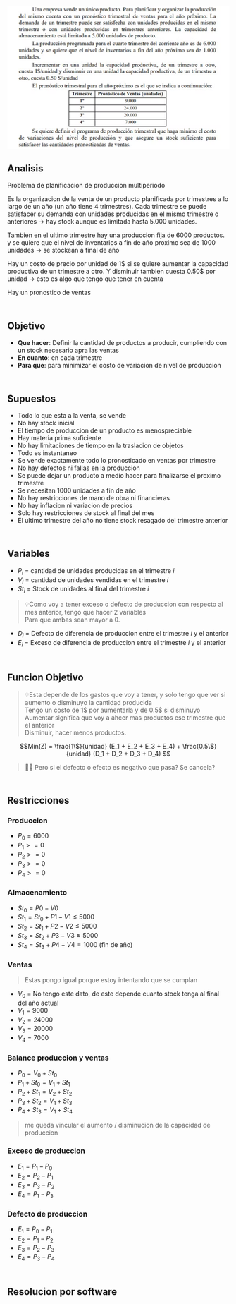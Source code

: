 ![alt text](2.16.png)
## Analisis

Problema de planificacion de produccion multiperiodo

Es la organizacion de la venta de un producto planificada por trimestres a lo largo de un año (un año tiene 4 trimestres). Cada trimestre se puede satisfacer su demanda con unidades producidas en el mismo trimestre o anteriores -> hay stock aunque es limitada hasta 5.000 unidades.

Tambien en el ultimo trimestre hay una produccion fija de 6000 productos.
y se quiere que el nivel de inventarios a fin de año proximo sea de 1000 unidades -> se stockean a final de año

Hay un costo de precio por unidad de 1$ si se quiere aumentar la capacidad productiva de un trimestre a otro. Y disminuir tambien cuesta 0.50$ por unidad -> esto es algo que tengo que tener en cuenta

Hay un pronostico de ventas




## <br> Objetivo
- **Que hacer**: Definir la cantidad de productos a producir, cumpliendo con un stock necesario apra las ventas
- **En cuanto**: en cada trimestre
- **Para que**: para minimizar el costo de variacion de nivel de produccion



## <br> Supuestos
- Todo lo que esta a la venta, se vende
- No hay stock inicial
- El tiempo de produccion de un producto es menospreciable
- Hay materia prima suficiente
- No hay limitaciones de tiempo en la traslacion de objetos
- Todo es instantaneo
- Se vende exactamente todo lo pronosticado en ventas por trimestre
- No hay defectos ni fallas en la produccion
- Se puede dejar un producto a medio hacer para finalizarse el proximo trimestre
- Se necesitan 1000 unidades a fin de año
- No hay restricciones de mano de obra ni financieras
- No hay inflacion ni variacion de precios
- Solo hay restricciones de stock al final del mes
- El ultimo trimestre del año no tiene stock resagado del trimestre anterior


## <br> Variables
- $P_i$ = cantidad de unidades producidas en el trimestre $i$
- $V_i$ = cantidad de unidades vendidas en el trimestre $i$
- $St_i$ = Stock de unidades al final del trimestre $i$
  
>💡Como voy a tener exceso o defecto de produccion con respecto al mes anterior, tengo que hacer 2 variables <br>
> Para que ambas sean mayor a 0.
- $D_i$ = Defecto de diferencia de produccion entre el trimestre $i$ y el anterior
- $E_i$ = Exceso de diferencia de produccion entre el trimestre $i$ y el anterior

## <br> Funcion Objetivo
>💡Esta depende de los gastos que voy a tener, y solo tengo que ver si aumento o disminuyo la cantidad producida <br>
> Tengo un costo de 1$ por aumentarla y de 0.5$ si disminuyo <br>
> Aumentar significa que voy a ahcer mas productos ese trimestre  que el anterior <br>
> Disminuir, hacer menos productos.

$$Min(Z) = \frac{1\$}{unidad} (E_1 + E_2 + E_3 + E_4) + \frac{0.5\$}{unidad}  (D_1 + D_2 + D_3 + D_4) $$

>🤚🏼 Pero si el defecto o efecto es negativo que pasa? Se cancela?


## <br> Restricciones
### Produccion
  - $P_0 = 6000$
  - $P_1 >= 0$
  - $P_2 >= 0$
  - $P_3 >= 0$
  - $P_4 >= 0$

### Almacenamiento
  - $St_0 = P0 - V0$
  - $St_1 = St_0 + P1 - V1 \le 5000$
  - $St_2 = St_1 + P2 - V2 \le 5000$
  - $St_3 = St_2 + P3 - V3 \le 5000$
  - $St_4 = St_3 + P4 - V4 = 1000$ (fin de año)
  
### Ventas
> Estas pongo igual porque estoy intentando que se cumplan
  - $V_0$ = No tengo este dato, de este depende cuanto stock tenga al final del año actual
  - $V_1 = 9000$
  - $V_2 = 24000$
  - $V_3 = 20000$
  - $V_4 = 7000$   

### Balance produccion y ventas
  - $P_0 = V_0 + St_0$
  - $P_1 + St_0 = V_1 + St_1$
  - $P_2 + St_1 = V_2 + St_2$
  - $P_3 + St_2 = V_1 + St_3$
  - $P_4 + St_3 = V_1 + St_4$
  
> me queda vincular el aumento / disminucion de la capacidad de produccion 
### Exceso de produccion
  - $E_1 = P_1 - P_0$
  - $E_2 = P_2 - P_1$
  - $E_3 = P_3 - P_2$
  - $E_4 = P_1 - P_3$
  
### Defecto de produccion
  - $E_1 = P_0 - P_1$
  - $E_2 = P_1 - P_2$
  - $E_3 = P_2 - P_3$
  - $E_4 = P_3 - P_4$


## <br> Resolucion por software
